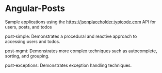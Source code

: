 # Angular-Posts
Sample applications using the https://jsonplaceholder.typicode.com API for users, posts, and todos

post-simple: Demonstrates a procedural and reactive approach to accessing users and todos.

post-mgmt: Demonstrates more complex techniques such as autocomplete, sorting, and grouping.

post-exceptions: Demonstrates exception handling techniques.
